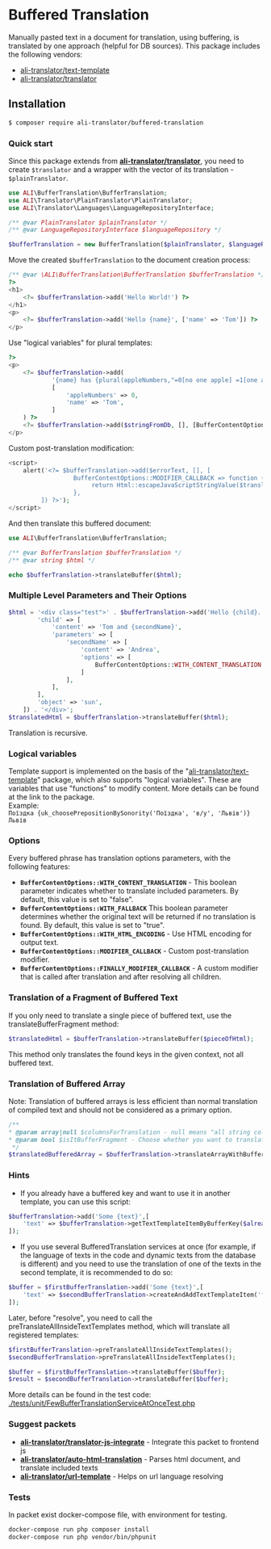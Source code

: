 # Buffered Translation

Manually pasted text in a document for translation, using buffering, is translated by one approach (helpful for DB sources). This package includes the following vendors:
 * [ali-translator/text-template](https://github.com/ali-translator/text-template)
 * [ali-translator/translator](https://github.com/ali-translator/translator) 

## Installation

```bash
$ composer require ali-translator/buffered-translation
```

### Quick start
Since this package extends from <b>[ali-translator/translator](https://github.com/ali-translator/translator)</b>,
you need to create `$translator` and a wrapper with the vector of its translation - `$plainTranslator`.

```php
use ALI\BufferTranslation\BufferTranslation;
use ALI\Translator\PlainTranslator\PlainTranslator;
use ALI\Translator\Languages\LanguageRepositoryInterface;

/** @var PlainTranslator $plainTranslator */
/** @var LanguageRepositoryInterface $languageRepository */

$bufferTranslation = new BufferTranslation($plainTranslator, $languageRepository);
```

Move the created `$bufferTranslation` to the document creation process:

```php
/** @var \ALI\BufferTranslation\BufferTranslation $bufferTranslation */
?>
<h1>
    <?= $bufferTranslation->add('Hello World!') ?>
</h1>
<p>
    <?= $bufferTranslation->add('Hello {name}', ['name' => 'Tom']) ?>    
</p>
```

Use "logical variables" for plural templates:
```php
?>
<p>
    <?= $bufferTranslation->add(
            '{name} has {plural(appleNumbers,"=0[no one apple] =1[one apple] other[many apples]")}', 
            [
                'appleNumbers' => 0,
                'name' => 'Tom',
            ]
    ) ?>
    <?= $bufferTranslation->add($stringFromDb, [], [BufferContentOptions::OPTION_WITH_HTML_ENCODING => true]) ?>  
</p>
```
Custom post-translation modification:
```php
<script>
    alert('<?= $bufferTranslation->add($errorText, [], [
                  BufferContentOptions::MODIFIER_CALLBACK => function (string $translation): string {
                       return Html::escapeJavaScriptStringValue($translation);
                  },
         ]) ?>');
</script>
```

And then translate this buffered document:

```php
use ALI\BufferTranslation\BufferTranslation;

/** @var BufferTranslation $bufferTranslation */
/** @var string $html */

echo $bufferTranslation->translateBuffer($html);
```

### Multiple Level Parameters and Their Options

```php
$html = '<div class="test">' . $bufferTranslation->add('Hello {child}. Hi {object}', [
        'child' => [
            'content' => 'Tom and {secondName}',
            'parameters' => [
                'secondName' => [
                    'content' => 'Andrea',
                    'options' => [
                        BufferContentOptions::WITH_CONTENT_TRANSLATION => true,
                    ]
                ],
            ],
        ],
        'object' => 'sun',
    ]) . '</div>';
$translatedHtml = $bufferTranslation->translateBuffer($html);
```
Translation is recursive.


### Logical variables
Template support is implemented on the basis of the "[ali-translator/text-template](https://github.com/ali-translator/text-template)" package, which also supports "logical variables". These are variables that use "functions" to modify content. More details can be found at the link to the package.<br>
Example:<br>
```Поїздка {uk_choosePrepositionBySonority('Поїздка', 'в/у', 'Львів')} Львів```

### Options
Every buffered phrase has translation options parameters, with the following features:
 
* <b>`BufferContentOptions::WITH_CONTENT_TRANSLATION`</b> - This boolean parameter indicates whether to translate included parameters. By default, this value is set to "false".  
* <b>`BufferContentOptions::WITH_FALLBACK`</b> This boolean parameter determines whether the original text will be returned if no translation is found. By default, this value is set to "true".
* <b>`BufferContentOptions::WITH_HTML_ENCODING`</b> - Use HTML encoding for output text.
* <b>`BufferContentOptions::MODIFIER_CALLBACK`</b> - Custom post-translation modifier. 
* <b>`BufferContentOptions::FINALLY_MODIFIER_CALLBACK`</b> - A custom modifier that is called after translation and after resolving all children. 


### Translation of a Fragment of Buffered Text

If you only need to translate a single piece of buffered text, use the translateBufferFragment method:
```php
$translatedHtml = $bufferTranslation->translateBuffer($pieceOfHtml);
```
This method only translates the found keys in the given context, not all buffered text.

### Translation of Buffered Array

Note: Translation of buffered arrays is less efficient than normal translation of compiled text and should not be considered as a primary option.

```php
/**
* @param array|null $columnsForTranslation - null means "all string columns"
* @param bool $isItBufferFragment - Choose whether you want to translate the entire buffer or only the existing keys in the text
 */
$translatedBufferedArray = $bufferTranslation->translateArrayWithBuffers($bufferedArray, $columnsForTrnasl, $columnsForTranslation);
```

### Hints
* If you already have a buffered key and want to use it in another template, you can use this script:
```php
$bufferTranslation->add('Some {text}',[
    'text' => $bufferTranslation->getTextTemplateItemByBufferKey($alreadyBufferedTextKey) 
]);
```
* If you use several BufferedTranslation services at once (for example, if the language of texts in the code and dynamic texts from the database is different) and you need to use the translation of one of the texts in the second template, it is recommended to do so:
```php
$buffer = $firstBufferTranslation->add('Some {text}',[
    'text' => $secondBufferTranslation->createAndAddTextTemplateItem('текст') 
]);
```
Later, before "resolve", you need to call the preTranslateAllInsideTextTemplates method, which will translate all registered templates:
```php
$firstBufferTranslation->preTranslateAllInsideTextTemplates();
$secondBufferTranslation->preTranslateAllInsideTextTemplates();

$buffer = $firstBufferTranslation->translateBuffer($buffer);
$result = $secondBufferTranslation->translateBuffer($buffer);
```
More details can be found in the test code: [./tests/unit/FewBufferTranslationServiceAtOnceTest.php](./tests/unit/FewBufferTranslationServiceAtOnceTest.php)

### Suggest packets
* <b>[ali-translator/translator-js-integrate](https://github.com/ali-translator/translator-js-integrate)</b> - Integrate this packet to frontend js
* <b>[ali-translator/auto-html-translation](https://github.com/ali-translator/auto-html-translation)</b> - Parses html document, and translate included texts
* <b>[ali-translator/url-template](https://github.com/ali-translator/url-template)</b> - Helps on url language resolving

### Tests
In packet exist docker-compose file, with environment for testing.
```bash
docker-compose run php composer install
docker-compose run php vendor/bin/phpunit
```
